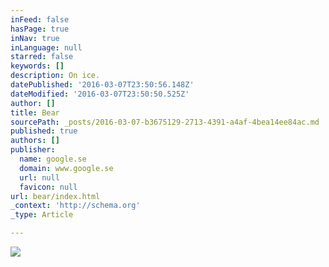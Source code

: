 ```yaml
---
inFeed: false
hasPage: true
inNav: true
inLanguage: null
starred: false
keywords: []
description: On ice.
datePublished: '2016-03-07T23:50:56.148Z'
dateModified: '2016-03-07T23:50:50.525Z'
author: []
title: Bear
sourcePath: _posts/2016-03-07-b3675129-2713-4391-a4af-4bea14ee84ac.md
published: true
authors: []
publisher:
  name: google.se
  domain: www.google.se
  url: null
  favicon: null
url: bear/index.html
_context: 'http://schema.org'
_type: Article

---
```

![](https://www.twinsy.no/wp-content/uploads/2013/11/polarbear.jpg)